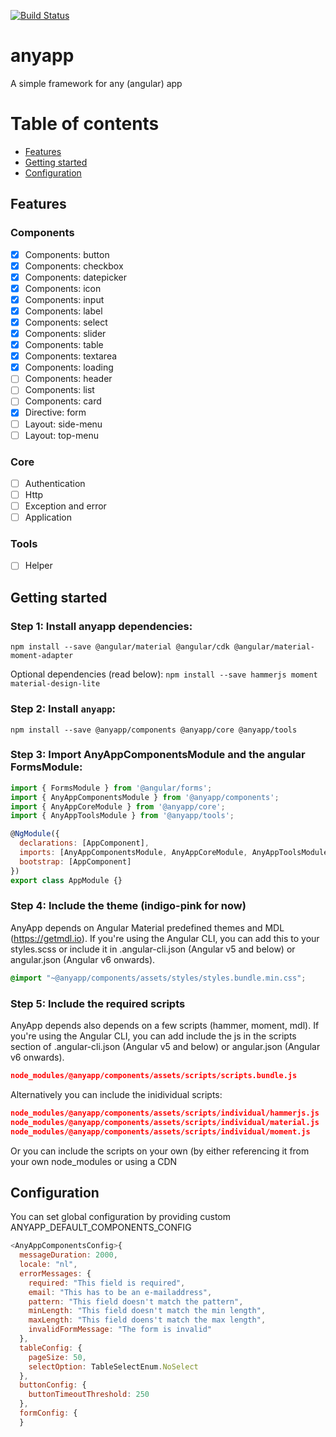 [![Build Status][travis-badge]][travis-badge-url]


[travis-badge]: https://travis-ci.org/kelliekel/anyapp.svg?branch=master
[travis-badge-url]: https://travis-ci.org/kelliekel/anyapp


# anyapp
A simple framework for any (angular) app


# Table of contents
  * [Features](#features)
  * [Getting started](#getting-started)
  * [Configuration](#configuration)
  
## Features
### Components
 - [x] Components: button
 - [x] Components: checkbox
 - [x] Components: datepicker
 - [x] Components: icon
 - [x] Components: input
 - [x] Components: label
 - [x] Components: select
 - [x] Components: slider
 - [x] Components: table
 - [x] Components: textarea
 - [x] Components: loading
 - [ ] Components: header
 - [ ] Components: list
 - [ ] Components: card
 - [x] Directive: form
 - [ ] Layout: side-menu
 - [ ] Layout: top-menu
### Core 
 - [ ] Authentication
 - [ ] Http
 - [ ] Exception and error
 - [ ] Application
### Tools
 - [ ] Helper
 
## Getting started

### Step 1: Install anyapp dependencies:
`npm install --save @angular/material @angular/cdk @angular/material-moment-adapter`

Optional dependencies (read below):
`npm install --save hammerjs moment material-design-lite`

### Step 2: Install `anyapp`:
`npm install --save @anyapp/components @anyapp/core @anyapp/tools`

### Step 3: Import AnyAppComponentsModule and the angular FormsModule:
```js
import { FormsModule } from '@angular/forms';
import { AnyAppComponentsModule } from '@anyapp/components';
import { AnyAppCoreModule } from '@anyapp/core';
import { AnyAppToolsModule } from '@anyapp/tools';

@NgModule({
  declarations: [AppComponent],
  imports: [AnyAppComponentsModule, AnyAppCoreModule, AnyAppToolsModule, FormsModule],
  bootstrap: [AppComponent]
})
export class AppModule {}
```

### Step 4: Include the theme (indigo-pink for now)
AnyApp depends on Angular Material predefined themes and MDL (https://getmdl.io). If you're using the Angular CLI, you can add this to your styles.scss or include it in .angular-cli.json (Angular v5 and below) or angular.json (Angular v6 onwards).
```css
@import "~@anyapp/components/assets/styles/styles.bundle.min.css";
```

### Step 5: Include the required scripts
AnyApp depends also depends on a few scripts (hammer, moment, mdl). If you're using the Angular CLI, you can add include the js in the scripts section of .angular-cli.json (Angular v5 and below) or angular.json (Angular v6 onwards).
```json
node_modules/@anyapp/components/assets/scripts/scripts.bundle.js
```
Alternatively you can include the inidividual scripts:
```json
node_modules/@anyapp/components/assets/scripts/individual/hammerjs.js
node_modules/@anyapp/components/assets/scripts/individual/material.js
node_modules/@anyapp/components/assets/scripts/individual/moment.js
```
Or you can include the scripts on your own (by either referencing it from your own node_modules or using a CDN


## Configuration
You can set global configuration by providing custom ANYAPP_DEFAULT_COMPONENTS_CONFIG
```js
<AnyAppComponentsConfig>{
  messageDuration: 2000,
  locale: "nl",
  errorMessages: {          
    required: "This field is required",
    email: "This has to be an e-mailaddress",
    pattern: "This field doesn't match the pattern",
    minLength: "This field doesn't match the min length",
    maxLength: "This field doens't match the max length",
    invalidFormMessage: "The form is invalid"
  },
  tableConfig: {
    pageSize: 50,
    selectOption: TableSelectEnum.NoSelect
  },
  buttonConfig: {
    buttonTimeoutThreshold: 250
  },
  formConfig: {
  }
```


<!---
npm run build:<project>
cd dist/<project>
npm publish --access=public

ng generate library <project> --prefix=<prefix>
--->
